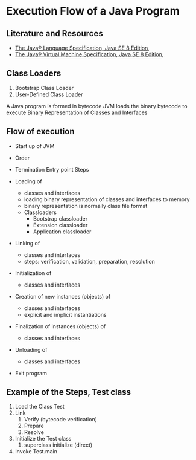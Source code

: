# Execution Flow of a Java Program

## Literature and Resources

- [The Java® Language Specification, Java SE 8 Edition](https://www.safaribooksonline.com/library/view/the-java-language/9780133900767/),
- [The Java® Virtual Machine Specification, Java SE 8 Edition](https://www.safaribooksonline.com/library/view/the-java-virtual/9780133922745/),

## Class Loaders

1. Bootstrap Class Loader
2. User-Defined Class Loader

A Java program is formed in bytecode
JVM loads the binary bytecode to execute
Binary Representation of Classes and Interfaces

## Flow of execution

- Start up of JVM
- Order
- Termination
Entry point
Steps

- Loading of
    - classes and interfaces
    - loading binary representation of classes and interfaces to memory
    - binary representation is normally class file format
    - Classloaders
        - Bootstrap classloader
        - Extension classloader
        - Application classloader
- Linking of
    - classes and interfaces
    - steps: verification, validation, preparation, resolution
- Initialization of
    - classes and interfaces
- Creation of new instances (objects) of
    - classes and interfaces
    - explicit and implicit instantiations
- Finalization of instances (objects) of
    - classes and interfaces
- Unloading of
    - classes and interfaces
- Exit program

## Example of the Steps, Test class

1. Load the Class Test
2. Link
    1. Verify (bytecode verification)
    2. Prepare
    3. Resolve
3. Initialize the Test class
    1. superclass initialize (direct)
4. Invoke Test.main
